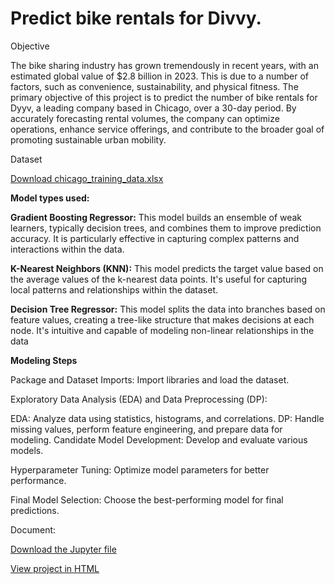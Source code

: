 # Predict bike rentals for Divvy.

Objective 

The bike sharing industry has grown tremendously in recent years, with an estimated global value of $2.8 billion in 2023. This is due to a number of factors, such as convenience, sustainability, and physical fitness. The primary objective of this project is to predict the number of bike rentals for Dyyv, a leading company based in Chicago, over a 30-day period. By accurately forecasting rental volumes, the company can optimize operations, enhance service offerings, and contribute to the broader goal of promoting sustainable urban mobility.


Dataset

<a href="chicago_training_data.xlsx">Download chicago_training_data.xlsx</a>


**Model types used:**

**Gradient Boosting Regressor:** This model builds an ensemble of weak learners, typically decision trees, and combines them to improve prediction accuracy. It is particularly effective in capturing complex patterns and interactions within the data.

**K-Nearest Neighbors (KNN):** This model predicts the target value based on the average values of the k-nearest data points. It's useful for capturing local patterns and relationships within the dataset.

**Decision Tree Regressor:** This model splits the data into branches based on feature values, creating a tree-like structure that makes decisions at each node. It's intuitive and capable of modeling non-linear relationships in the data

**Modeling Steps**

Package and Dataset Imports: Import libraries and load the dataset.

Exploratory Data Analysis (EDA) and Data Preprocessing (DP):

EDA: Analyze data using statistics, histograms, and correlations.
DP: Handle missing values, perform feature engineering, and prepare data for modeling.
Candidate Model Development: Develop and evaluate various models.

Hyperparameter Tuning: Optimize model parameters for better performance.

Final Model Selection: Choose the best-performing model for final predictions.


Document:

<a href="Rentals_prediction_Divvy.ipynb">Download the Jupyter file</a>

<a href="Rentals_prediction_Divvy.html">View project in HTML</a>



